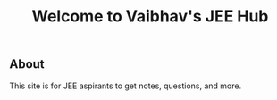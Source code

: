 <!DOCTYPE html>
<html lang="en">
<head>
  <meta charset="UTF-8">
  <title>Vaibhav's JEE Hub</title>
  <link rel="stylesheet" href="styles.css">
</head>
<body>
  <header>
    <h1>Welcome to Vaibhav's JEE Hub</h1>
  </header>

  <main>
    <section>
      <h2>About</h2>
      <p>This site is for JEE aspirants to get notes, questions, and more.</p>
    </section>
  </main>

  <script src="app.js"></script>
</body>
</html>